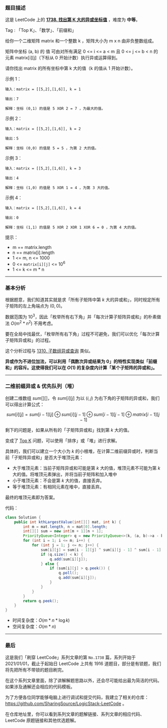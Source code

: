 ### 题目描述

这是 LeetCode 上的 **[1738. 找出第 K 大的异或坐标值](https://leetcode-cn.com/problems/find-kth-largest-xor-coordinate-value/solution/gong-shui-san-xie-xiang-jie-li-yong-er-w-ai0d/)** ，难度为 **中等**。

Tag : 「Top K」、「数学」、「前缀和」




给你一个二维矩阵 matrix 和一个整数 k ，矩阵大小为 m x n 由非负整数组成。

矩阵中坐标 (a, b) 的 值 可由对所有满足 0 <= i <= a < m 且 0 <= j <= b < n 的元素 matrix[i][j]（下标从 0 开始计数）执行异或运算得到。

请你找出 matrix 的所有坐标中第 k 大的值（k 的值从 1 开始计数）。


示例 1：
```
输入：matrix = [[5,2],[1,6]], k = 1

输出：7

解释：坐标 (0,1) 的值是 5 XOR 2 = 7 ，为最大的值。
```
示例 2：
```
输入：matrix = [[5,2],[1,6]], k = 2

输出：5

解释：坐标 (0,0) 的值是 5 = 5 ，为第 2 大的值。
```
示例 3：
```
输入：matrix = [[5,2],[1,6]], k = 3

输出：4

解释：坐标 (1,0) 的值是 5 XOR 1 = 4 ，为第 3 大的值。
```
示例 4：
```
输入：matrix = [[5,2],[1,6]], k = 4

输出：0

解释：坐标 (1,1) 的值是 5 XOR 2 XOR 1 XOR 6 = 0 ，为第 4 大的值。
```

提示：

* m == matrix.length
* n == matrix[i].length
* 1 <= m, n <= 1000
* 0 <= `matrix[i][j]` <= $10^6$
* 1 <= k <= m * n

---


### 基本分析

根据题意，我们知道其实就是求「所有子矩阵中第 $k$ 大的异或和」，同时规定所有子矩阵的左上角端点为 $(0, 0)$。

数据范围为 $10^3$，因此「枚举所有右下角」并「每次计算子矩阵异或和」的朴素做法 $O(m^2 * n^2)$ 不用考虑。

要在全局中找最优，「枚举所有右下角」过程不可避免，我们可以优化「每次计算子矩阵异或和」的过程。

这个分析过程与 [1310. 子数组异或查询](https://leetcode-cn.com/problems/xor-queries-of-a-subarray/solution/gong-shui-san-xie-yi-ti-shuang-jie-shu-z-rcgu/) 类似。

**异或作为不进位加法，可以利用「偶数次异或结果为 $0$」的特性实现类似「前缀和」的容斥。这使得我们可以在 $O(1)$ 的复杂度内计算「某个子矩阵的异或和」。**

---

### 二维前缀异或 & 优先队列（堆）


创建二维数组 $sum[][]$，令 $sum[i][j]$ 为以 $(i, j)$ 为右下角的子矩阵的异或和，我们可以得出计算公式：

$$
sum[i][j] = sum[i - 1][j] ⊕ sum[i][j - 1] ⊕ sum[i - 1][j - 1] ⊕ matrix[i - 1][j - 1]
$$

剩下的问题是，如果从所有的「子矩阵异或和」找到第 $k$ 大的值。

变成了 [Top K](https://leetcode-cn.com/problems/kth-largest-element-in-a-stream/solution/jian-da-ti-de-duo-chong-jie-fa-mou-pao-p-d1qi/) 问题，可以使用「排序」或「堆」进行求解。

具体的，我们可以建立一个大小为 $k$ 的小根堆，在计算二维前缀异或时，判断当前「子矩阵异或和」是否大于堆顶元素：

* 大于堆顶元素：当前子矩阵异或和可能是第 $k$ 大的值，堆顶元素不可能为第 $k$ 大的值。将堆顶元素弹出，并将当前子矩阵和加入堆中
* 小于堆顶元素：不会是第 $k$ 大的值，直接丢弃。
* 等于堆顶元素：有相同元素在堆中，直接丢弃。

最终的堆顶元素即为答案。

代码：
```java
class Solution {
    public int kthLargestValue(int[][] mat, int k) {
        int m = mat.length, n = mat[0].length;
        int[][] sum = new int[m + 1][n + 1];
        PriorityQueue<Integer> q = new PriorityQueue<>(k, (a, b)->a - b);
        for (int i = 1; i <= m; i++) {
            for (int j = 1; j <= n; j++) {
                sum[i][j] = sum[i - 1][j] ^ sum[i][j - 1] ^ sum[i - 1][j - 1] ^ mat[i - 1][j - 1];
                if (q.size() < k) {
                    q.add(sum[i][j]);
                } else {
                    if (sum[i][j] > q.peek()) {
                        q.poll();
                        q.add(sum[i][j]);
                    }
                }
            }
        }
        return q.peek();
    }
}
```
* 时间复杂度：$O(m * n * \log{k})$
* 空间复杂度：$O(m * n)$


---

### 最后

这是我们「刷穿 LeetCode」系列文章的第 `No.1738` 篇，系列开始于 2021/01/01，截止于起始日 LeetCode 上共有 1916 道题目，部分是有锁题，我们将先把所有不带锁的题目刷完。

在这个系列文章里面，除了讲解解题思路以外，还会尽可能给出最为简洁的代码。如果涉及通解还会相应的代码模板。

为了方便各位同学能够电脑上进行调试和提交代码，我建立了相关的仓库：https://github.com/SharingSource/LogicStack-LeetCode 。

在仓库地址里，你可以看到系列文章的题解链接、系列文章的相应代码、LeetCode 原题链接和其他优选题解。


